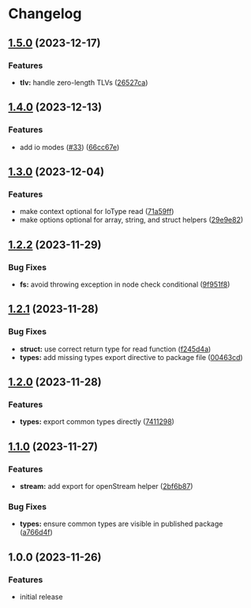 # Changelog

## [1.5.0](https://github.com/wowserhq/io/compare/v1.4.0...v1.5.0) (2023-12-17)


### Features

* **tlv:** handle zero-length TLVs ([26527ca](https://github.com/wowserhq/io/commit/26527ca8cdaf0af661e4002238714b2c18e1db0b))

## [1.4.0](https://github.com/wowserhq/io/compare/v1.3.0...v1.4.0) (2023-12-13)


### Features

* add io modes ([#33](https://github.com/wowserhq/io/issues/33)) ([66cc67e](https://github.com/wowserhq/io/commit/66cc67e4ffe495b1254410ee2ab3cbec8bb20e22))

## [1.3.0](https://github.com/wowserhq/io/compare/v1.2.2...v1.3.0) (2023-12-04)


### Features

* make context optional for IoType read ([71a59ff](https://github.com/wowserhq/io/commit/71a59ffb15f49e58706ceb86e71a1b3907ecc183))
* make options optional for array, string, and struct helpers ([29e9e82](https://github.com/wowserhq/io/commit/29e9e82bda3ebae7ba96f6d16b6718c18d52119d))

## [1.2.2](https://github.com/wowserhq/io/compare/v1.2.1...v1.2.2) (2023-11-29)


### Bug Fixes

* **fs:** avoid throwing exception in node check conditional ([9f951f8](https://github.com/wowserhq/io/commit/9f951f87567c20e5240b062bf4c4e891750ebb42))

## [1.2.1](https://github.com/wowserhq/io/compare/v1.2.0...v1.2.1) (2023-11-28)


### Bug Fixes

* **struct:** use correct return type for read function ([f245d4a](https://github.com/wowserhq/io/commit/f245d4abacf6a48f2bc79c21674d63b7309744e2))
* **types:** add missing types export directive to package file ([00463cd](https://github.com/wowserhq/io/commit/00463cdccbe058a77c9d18401f464cbdc1844152))

## [1.2.0](https://github.com/wowserhq/io/compare/v1.1.0...v1.2.0) (2023-11-28)


### Features

* **types:** export common types directly ([7411298](https://github.com/wowserhq/io/commit/7411298d700c90ee3345657872d479c741964164))

## [1.1.0](https://github.com/wowserhq/io/compare/v1.0.0...v1.1.0) (2023-11-27)


### Features

* **stream:** add export for openStream helper ([2bf6b87](https://github.com/wowserhq/io/commit/2bf6b87fe2e5ed06dc46ba94d09448965f0313b5))


### Bug Fixes

* **types:** ensure common types are visible in published package ([a766d4f](https://github.com/wowserhq/io/commit/a766d4fc46eb64d21dc9a9f421cc4316ddac6677))

## 1.0.0 (2023-11-26)

### Features

* initial release
